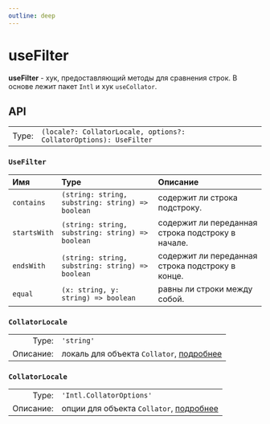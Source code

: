```yaml
---
outline: deep
---
```


# useFilter

**useFilter** - хук, предоставляющий методы для сравнения строк. В основе лежит пакет `Intl` и хук `useCollator`.

## API

|       |                                                                                      |
| ----: |:-------------------------------------------------------------------------------------|
| Type: | `(locale?: CollatorLocale, options?: CollatorOptions): UseFilter` |

### `UseFilter`

| Имя	         | Type	           | Описание	                                            |
|:-------------|:----------------|:-----------------------------------------------------|
| `contains`	 | `(string: string, substring: string) => boolean` | 	  содержит ли строка подстроку.                     |
| `startsWith`	 | `(string: string, substring: string) => boolean` | 	  содержит ли переданная строка подстроку в начале. |
| `endsWith`	 | `(string: string, substring: string) => boolean` | 	  содержит ли переданная строка подстроку в конце.  |
| `equal`	 | `(x: string, y: string) => boolean` | 	  равны ли строки между собой.                      |


### `CollatorLocale`

|           |                                              |
|----------:|:---------------------------------------------|
|     Type: | `'string'`                                   |
| Описание: | локаль для объекта `Collator`, [подробнее](https://developer.mozilla.org/ru/docs/Web/JavaScript/Reference/Global_Objects/Intl/Collator#%D0%BF%D0%B0%D1%80%D0%B0%D0%BC%D0%B5%D1%82%D1%80%D1%8B) |

### `CollatorLocale`

|           |                                                                                                                                                                                               |
|----------:|:----------------------------------------------------------------------------------------------------------------------------------------------------------------------------------------------|
|     Type: | `'Intl.CollatorOptions'`                                                                                                                                                                      |
| Описание: | опции для объекта `Collator`, [подробнее](https://developer.mozilla.org/ru/docs/Web/JavaScript/Reference/Global_Objects/Intl/Collator#%D0%BF%D0%B0%D1%80%D0%B0%D0%BC%D0%B5%D1%82%D1%80%D1%8B) |
